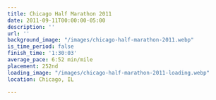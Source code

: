 ```yaml
---
title: Chicago Half Marathon 2011
date: 2011-09-11T00:00:00-05:00
description: ''
url: ''
background_image: "/images/chicago-half-marathon-2011.webp"
is_time_period: false
finish_time: '1:30:03'
average_pace: 6:52 min/mile
placement: 252nd
loading_image: "/images/chicago-half-marathon-2011-loading.webp"
location: Chicago, IL

---
```

